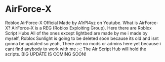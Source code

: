 # AirForce-X
Roblox AirForce-X Official 
Made by A1rPl4yz on Youtube.
What is AirForce-X? AirForce-X is a REG (Roblox Exploiting Group). Here there are Roblox Script Hubs All of the ones except lightbed are made by me i made by myself, Roblox Sunlight is going to be deleted soon because its old and isnt gonna be updated so yeah, There are no mods or admins here yet because i cant find anybody to work with me ;-; The Air Script Hub will hold the scripts. BIG UPDATE IS COMING SOON!









































